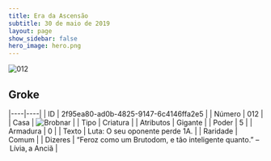 ```yaml
---
title: Era da Ascensão
subtitle: 30 de maio de 2019
layout: page
show_sidebar: false
hero_image: hero.png
---
```


![012](https://cdn.keyforgegame.com/media/card_front/pt/435_012_C9QCC7MWQW8G_pt.png)

## Groke

|----|----|
| ID | 2f95ea80-ad0b-4825-9147-6c4146ffa2e5 |
| Número | 012 |
| Casa | ![Brobnar](https://archonarcana.com/images/thumb/e/e0/Brobnar.png/22px-Brobnar.png "Brobnar") |
| Tipo | Criatura |
| Atributos | Gigante |
| Poder | 5 |
| Armadura | 0 |
| Texto | Luta: O seu oponente perde 1A. |
| Raridade | Comum |
| Dizeres | “Feroz como um Brutodom, e tão inteligente quanto.”  – Lívia, a Anciã |
